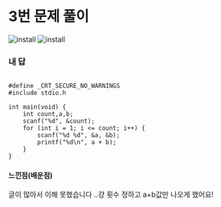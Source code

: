 # 3번 문제 풀이
![install](https://user-images.githubusercontent.com/81015704/118400229-b8b52f00-b69b-11eb-8ba8-ae8fd7e538fe.png)
![install](https://user-images.githubusercontent.com/81015704/118400234-b9e65c00-b69b-11eb-9910-5d896e0a4237.png)
### 내 답
<pre><code>
#define _CRT_SECURE_NO_WARNINGS
#include stdio.h

int main(void) {
	int count,a,b;
	scanf("%d", &count);
	for (int i = 1; i <= count; i++) {
		scanf("%d %d", &a, &b);
		printf("%d\n", a + b);
	}
}
</code></pre>


#### 느낀점(배운점)
글이 많아서 이해 못했습니다 ..걍 횟수 정하고 a+b값만 나오게 했어요!
